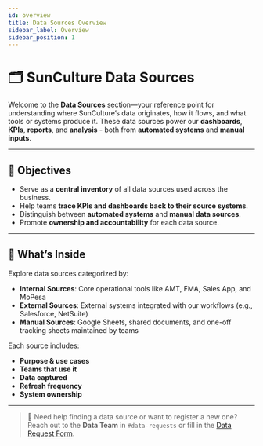 ```yaml
---
id: overview
title: Data Sources Overview
sidebar_label: Overview
sidebar_position: 1
---
```


# 🗂️ SunCulture Data Sources

Welcome to the **Data Sources** section—your reference point for understanding where SunCulture’s data originates, how it flows, and what tools or systems produce it. These data sources power our **dashboards**, **KPIs**, **reports**, and **analysis** - both from **automated systems** and **manual inputs**.

---

## 🎯 Objectives

- Serve as a **central inventory** of all data sources used across the business.
- Help teams **trace KPIs and dashboards back to their source systems**.
- Distinguish between **automated systems** and **manual data sources**.
- Promote **ownership and accountability** for each data source.

---

## 📁 What’s Inside

Explore data sources categorized by:

- **Internal Sources**: Core operational tools like AMT, FMA, Sales App, and MoPesa
- **External Sources**: External systems integrated with our workflows (e.g., Salesforce, NetSuite)
- **Manual Sources**: Google Sheets, shared documents, and one-off tracking sheets maintained by teams

Each source includes:

- **Purpose & use cases**
- **Teams that use it**
- **Data captured**
- **Refresh frequency**
- **System ownership**

---

> 🔎 Need help finding a data source or want to register a new one? Reach out to the **Data Team** in `#data-requests` or fill in the [Data Request Form](https://sunculture.jotform.com/250342132233037).
